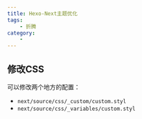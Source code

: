 ```yaml
---
title: Hexo-Next主题优化
tags:
    - 折腾
category:
    - 
---
```



## 修改CSS

可以修改两个地方的配置：

- `next/source/css/_custom/custom.styl`
- `next/source/css/_variables/custom.styl`

## 